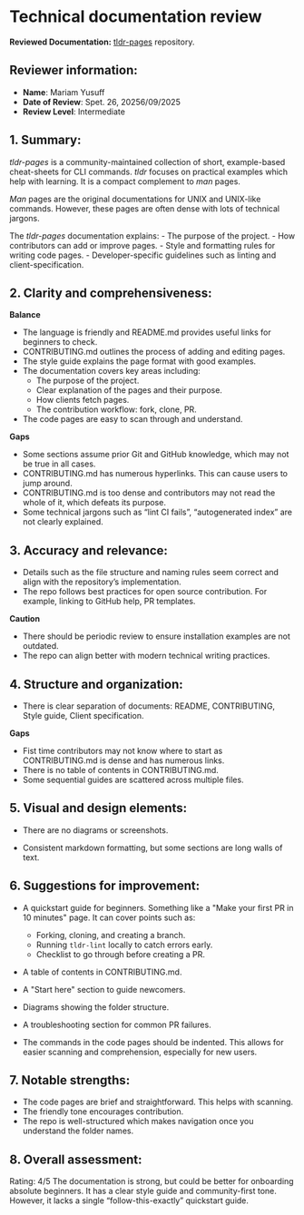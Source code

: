# Technical documentation review 

**Reviewed Documentation:** [tldr-pages](https://github.com/tldr-pages/tldr/tree/main) repository.

## Reviewer information:
- **Name**: Mariam Yusuff
- **Date of Review**: Spet. 26, 20256/09/2025
- **Review Level**: Intermediate

## 1. Summary:
*tldr-pages* is a community-maintained collection of short, example-based cheat-sheets for CLI commands. *tldr*  focuses on practical examples which help with learning. It is a compact complement to *man* pages. 

*Man* pages are the original documentations for UNIX and UNIX-like commands. However, these pages are often dense with lots of technical jargons. 
  

The *tldr-pages* documentation explains:
    - The purpose of the project.
    - How contributors can add or improve pages.
    - Style and formatting rules for writing code pages.
    - Developer-specific guidelines such as linting and client-specification.



## 2. Clarity and comprehensiveness:

**Balance**  
- The language is friendly and README.md provides useful links for beginners to check. 
- CONTRIBUTING.md outlines the process of adding and editing pages.
- The style guide explains the page format with good examples.
- The documentation covers key areas including:
    - The purpose of the project.
    - Clear explanation of the pages and their purpose.
    - How clients fetch pages.
    - The contribution workflow: fork, clone, PR.
- The code pages are easy to scan through and understand.  

**Gaps**  
- Some sections assume prior Git and GitHub knowledge, which may not be true in all cases. 
- CONTRIBUTING.md has numerous hyperlinks. This can cause users to jump around.
- CONTRIBUTING.md is too dense and contributors may not read the whole of it, which defeats its purpose. 
- Some technical jargons such as “lint CI fails”, “autogenerated index” are not clearly explained.




## 3. Accuracy and relevance:
- Details such as the file structure and naming rules seem correct and align with the repository’s implementation.
-  The repo follows best practices for open source contribution. For example, linking to GitHub help, PR templates.  

**Caution**  
- There should be periodic review to ensure installation examples are not outdated. 
- The repo can align better with modern technical writing practices. 


## 4. Structure and organization:
- There is clear separation of documents: README, CONTRIBUTING, Style guide, Client specification.  

**Gaps**
- Fist time contributors may not know where to start as CONTRIBUTING.md is dense and has numerous links. 
- There is no table of contents in CONTRIBUTING.md.
- Some sequential guides are scattered across multiple files.




## 5. Visual and design elements:
- There are no diagrams or screenshots.

- Consistent markdown formatting, but some sections are long walls of text.



## 6. Suggestions for improvement:
- A quickstart guide for beginners. Something like a "Make your first PR in 10 minutes" page. It can cover points such as:   
    - Forking, cloning, and creating a branch.  
    - Running `tldr-lint` locally to catch errors early.  
    - Checklist to go through before creating a PR.

- A table of contents in CONTRIBUTING.md.
- A "Start here" section to guide newcomers. 
- Diagrams showing the folder structure.
- A troubleshooting section for common PR failures. 
- The commands in the code pages should be indented. This allows for easier scanning and comprehension, especially for new users.



## 7. Notable strengths:
- The code pages are brief and straightforward. This helps with scanning. 
- The friendly tone encourages contribution. 
- The repo is well-structured which makes navigation once you understand the folder names.


## 8. Overall assessment:
Rating: 4/5
The documentation is strong, but could be better for onboarding absolute beginners.
It has a clear style guide and community-first tone. However, it lacks a single “follow-this-exactly” quickstart guide.

